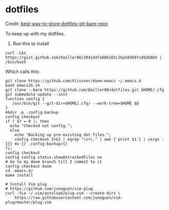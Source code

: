 # dotfiles

Credit: [best-way-to-store-dotfiles-git-bare-repo](https://developer.atlassian.com/blog/2016/02/best-way-to-store-dotfiles-git-bare-repo/)

To keep up with my dotfiles.

1. Run this to install
```
curl -Lks https://gist.github.com/Emiller88/20d1dd7a08b165c2ba583697cd92b9bd | /bin/bash
```

Which calls this:
``` 
git clone https://github.com/hlissner/doom-emacs ~/.emacs.d
bash emacs26.sh
git clone --bare https://github.com/Emiller88/dotfiles.git $HOME/.cfg
git submodule update --init
function config {
   /usr/bin/git --git-dir=$HOME/.cfg/ --work-tree=$HOME $@
}
mkdir -p .config-backup
config checkout
if [ $? = 0 ]; then
  echo "Checked out config.";
  else
    echo "Backing up pre-existing dot files.";
    config checkout 2>&1 | egrep "\s+\." | awk {'print $1'} | xargs -I{} mv {} .config-backup/{}
fi;
config checkout
config config status.showUntrackedFiles no
# Go to my doom branch till I commit to it
config checkout doom
cd .emacs.d/
make install

# Install Vim plug
# https://github.com/junegunn/vim-plug
curl -fLo ~/.vim/autoload/plug.vim --create-dirs \
    https://raw.githubusercontent.com/junegunn/vim-plug/master/plug.vim
```
